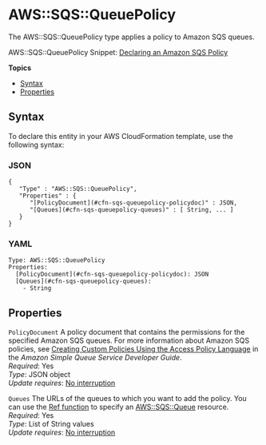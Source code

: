 # AWS::SQS::QueuePolicy<a name="aws-properties-sqs-policy"></a>

The AWS::SQS::QueuePolicy type applies a policy to Amazon SQS queues\.

AWS::SQS::QueuePolicy Snippet: [Declaring an Amazon SQS Policy](quickref-iam.md#scenario-sqs-policy)

**Topics**
+ [Syntax](#aws-resource-sqs-queuepolicy-syntax)
+ [Properties](#w13ab1c21c10d225c19c11)

## Syntax<a name="aws-resource-sqs-queuepolicy-syntax"></a>

To declare this entity in your AWS CloudFormation template, use the following syntax:

### JSON<a name="aws-resource-sqs-queuepolicy-syntax.json"></a>

```
{
   "Type" : "AWS::SQS::QueuePolicy",
   "Properties" : {
      "[PolicyDocument](#cfn-sqs-queuepolicy-policydoc)" : JSON,
      "[Queues](#cfn-sqs-queuepolicy-queues)" : [ String, ... ]
   }
}
```

### YAML<a name="aws-resource-sqs-queuepolicy-syntax.yaml"></a>

```
Type: AWS::SQS::QueuePolicy
Properties: 
  [PolicyDocument](#cfn-sqs-queuepolicy-policydoc): JSON
  [Queues](#cfn-sqs-queuepolicy-queues):
    - String
```

## Properties<a name="w13ab1c21c10d225c19c11"></a>

`PolicyDocument`  <a name="cfn-sqs-queuepolicy-policydoc"></a>
A policy document that contains the permissions for the specified Amazon SQS queues\. For more information about Amazon SQS policies, see [Creating Custom Policies Using the Access Policy Language](https://docs.aws.amazon.com/AWSSimpleQueueService/latest/SQSDeveloperGuide/sqs-creating-custom-policies.html) in the *Amazon Simple Queue Service Developer Guide*\.  
*Required*: Yes  
*Type*: JSON object  
*Update requires*: [No interruption](using-cfn-updating-stacks-update-behaviors.md#update-no-interrupt)

`Queues`  <a name="cfn-sqs-queuepolicy-queues"></a>
The URLs of the queues to which you want to add the policy\. You can use the [Ref function](intrinsic-function-reference-ref.md) to specify an [AWS::SQS::Queue](aws-properties-sqs-queues.md) resource\.  
*Required*: Yes  
*Type*: List of String values  
*Update requires*: [No interruption](using-cfn-updating-stacks-update-behaviors.md#update-no-interrupt)